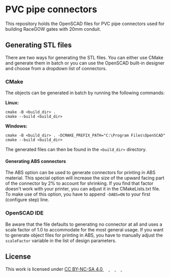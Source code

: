 # PVC pipe connectors

This repository holds the OpenSCAD files for PVC pipe connectors used for building RaceGOW gates with 20mm conduit.

## Generating STL files

There are two ways for generating the STL files. You can either use CMake and generate them in batch or you can use the
OpenSCAD built-in designer and choose from a dropdown list of connectors.

### CMake

The objects can be generated in batch by running the following commands:

**Linux:**
```Shell
cmake -B <build_dir> .
cmake --build <build_dir>
```

**Windows:**
```Batchfile
cmake -B <build_dir> . -DCMAKE_PREFIX_PATH="C:\Program Files\OpenSCAD"
cmake --build <build_dir>
```

The generated files can then be found in the `<build_dir>` directory.

#### Generating ABS connectors

The ABS option can be used to generate connectors for printing in ABS material. This special option will increase the
size of the upward facing part of the connector by 2% to account for shrinking. If you find that factor doesn't work
with your printer, you can adjust it in the CMakeLists.txt file. To make use of this option, you have to append
`-DABS=ON` to your first (configure step) line.

### OpenSCAD IDE

Be aware that the file defaults to generating no connector at all and uses a scale factor of 1.0 to accommodate for the
most general usage. If you want to generate object files for printing in ABS, you have to manually adjust the
`scaleFactor` variable in the list of design parameters.

## License

This work is licensed under [CC BY-NC-SA 4.0
<img height=15pt src="https://mirrors.creativecommons.org/presskit/icons/cc.svg" />
<img height=15pt src="https://mirrors.creativecommons.org/presskit/icons/by.svg" />
<img height=15pt src="https://mirrors.creativecommons.org/presskit/icons/nc.svg" />
<img height=15pt src="https://mirrors.creativecommons.org/presskit/icons/sa.svg" />
](https://creativecommons.org/licenses/by-nc-sa/4.0/?ref=chooser-v1)
